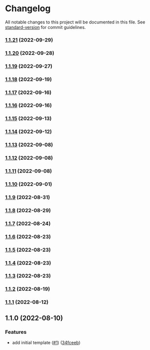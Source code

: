 # Changelog

All notable changes to this project will be documented in this file. See [standard-version](https://github.com/conventional-changelog/standard-version) for commit guidelines.

### [1.1.21](https://github.com/alexfalkowski/go-service-template/compare/v1.1.20...v1.1.21) (2022-09-29)

### [1.1.20](https://github.com/alexfalkowski/go-service-template/compare/v1.1.19...v1.1.20) (2022-09-28)

### [1.1.19](https://github.com/alexfalkowski/go-service-template/compare/v1.1.18...v1.1.19) (2022-09-27)

### [1.1.18](https://github.com/alexfalkowski/go-service-template/compare/v1.1.17...v1.1.18) (2022-09-19)

### [1.1.17](https://github.com/alexfalkowski/go-service-template/compare/v1.1.16...v1.1.17) (2022-09-16)

### [1.1.16](https://github.com/alexfalkowski/go-service-template/compare/v1.1.15...v1.1.16) (2022-09-16)

### [1.1.15](https://github.com/alexfalkowski/go-service-template/compare/v1.1.14...v1.1.15) (2022-09-13)

### [1.1.14](https://github.com/alexfalkowski/go-service-template/compare/v1.1.13...v1.1.14) (2022-09-12)

### [1.1.13](https://github.com/alexfalkowski/go-service-template/compare/v1.1.12...v1.1.13) (2022-09-08)

### [1.1.12](https://github.com/alexfalkowski/go-service-template/compare/v1.1.11...v1.1.12) (2022-09-08)

### [1.1.11](https://github.com/alexfalkowski/go-service-template/compare/v1.1.10...v1.1.11) (2022-09-08)

### [1.1.10](https://github.com/alexfalkowski/go-service-template/compare/v1.1.9...v1.1.10) (2022-09-01)

### [1.1.9](https://github.com/alexfalkowski/go-service-template/compare/v1.1.8...v1.1.9) (2022-08-31)

### [1.1.8](https://github.com/alexfalkowski/go-service-template/compare/v1.1.7...v1.1.8) (2022-08-29)

### [1.1.7](https://github.com/alexfalkowski/go-service-template/compare/v1.1.6...v1.1.7) (2022-08-24)

### [1.1.6](https://github.com/alexfalkowski/go-service-template/compare/v1.1.5...v1.1.6) (2022-08-23)

### [1.1.5](https://github.com/alexfalkowski/go-service-template/compare/v1.1.4...v1.1.5) (2022-08-23)

### [1.1.4](https://github.com/alexfalkowski/go-service-template/compare/v1.1.3...v1.1.4) (2022-08-23)

### [1.1.3](https://github.com/alexfalkowski/go-service-template/compare/v1.1.2...v1.1.3) (2022-08-23)

### [1.1.2](https://github.com/alexfalkowski/go-service-template/compare/v1.1.1...v1.1.2) (2022-08-19)

### [1.1.1](https://github.com/alexfalkowski/go-service-template/compare/v1.1.0...v1.1.1) (2022-08-12)

## 1.1.0 (2022-08-10)


### Features

* add initial template ([#1](https://github.com/alexfalkowski/go-service-template/issues/1)) ([34fceeb](https://github.com/alexfalkowski/go-service-template/commit/34fceeb302a456081400f7cb5c594198c82f12e6))
